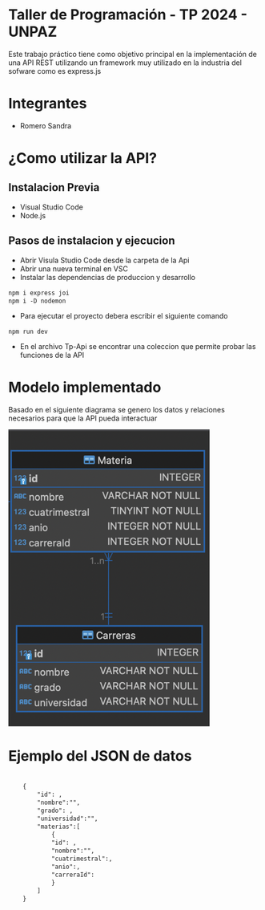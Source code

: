 # Taller de Programación - TP 2024 - UNPAZ
Este trabajo práctico tiene como objetivo principal en la implementación de una API REST utilizando un framework muy utilizado en la industria del sofware como es express.js

# Integrantes
- Romero Sandra

# ¿Como utilizar la API?

## Instalacion Previa
- Visual Studio Code
- Node.js

## Pasos de instalacion y ejecucion
- Abrir Visula Studio Code desde la carpeta de la Api
- Abrir una nueva terminal en VSC
- Instalar las dependencias de produccion y desarrollo 
```
npm i express joi
npm i -D nodemon
```
- Para ejecutar el proyecto debera escribir el siguiente comando
```
npm run dev
```
- En el archivo Tp-Api se encontrar una coleccion que permite probar las funciones de la API

# Modelo implementado
Basado en el siguiente diagrama se genero los datos y relaciones necesarios para que la API pueda interactuar 

![DER](DER.png)

# Ejemplo del JSON de datos
```

    {
        "id": ,
        "nombre":"",
        "grado": ,
        "universidad":"",
        "materias":[
            {
            "id": ,
            "nombre":"",
            "cuatrimestral":,
            "anio":,
            "carreraId":
            }
        ]
    }

```
